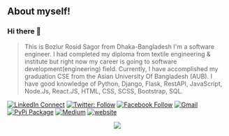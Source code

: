 ## About myself!
### Hi there 👋
> This is Bozlur Rosid Sagor from Dhaka-Bangladesh I'm a software engineer. I had completed my diploma from textile engineering & institute but right now my career is going to software development(engineering) field. Currently, I have accomplished my graduation CSE from the Asian University Of Bangladesh (AUB). I have good knowledge of Python, Django, Flask, RestAPI, JavaScript, Node.Js, React.JS, HTML, CSS, SCSS, Bootstrap, SQL.

[![LinkedIn Connect](https://img.shields.io/badge/%20-Connect-black?color=14171A&labelColor=212121&logo=linkedin&logoColor=ffffff)](https://www.linkedin.com/in/mbrsagor/)
[![Twitter: Follow](https://img.shields.io/twitter/follow/mbrsagor?style=social)](https://twitter.com/mbrsagor)
[![Facebook Follow](https://img.shields.io/badge/%20-Connect-black?color=14171A&labelColor=1976d2&logo=facebook&logoColor=ffffff)](https://www.facebook.com/mbrsagor/)
[![Gmail](https://img.shields.io/badge/%20-Send%20Mail-black?color=14171A&labelColor=ef5350&logo=gmail&logoColor=ffffff)](mailto:brshagor.cse@gmail.com?subject=From%20GitHub&body=Hi,%20there.%20Found%20you%20from%20GitHub.)
[![PyPi Package](https://badgen.net/pypi/v/pip/)](https://pypi.org/user/mbrsagor)
[![Medium](https://img.shields.io/badge/-Medium-03a57a?style=flat-square&labelColor=000000&logo=Medium&link=https://medium.com/@mbrsagor)](https://medium.com/@mbrsagor)
[![website](https://img.shields.io/badge/MyBlog-2648ff?style=flat-square&logo=google-chrome)](http://mbrsagorbd.wordpress.com)


<p align="center">
<img src = "https://activity-graph.herokuapp.com/graph?username=mbrsagor&theme=redical"  />
</p>


<!--
[![ReadMe Card](https://github-readme-stats.vercel.app/api/pin/?username=mbrsagor&repo=pizza-shop-for-innoscripta)](https://github.com/mbrsagor/pizza-shop-for-innoscripta)
[![ReadMe Card](https://github-readme-stats.vercel.app/api/pin/?username=mbrsagor&repo=local-devops-pipeline-vagrant)](https://github.com/mbrsagor/local-devops-pipeline-vagrant)

[![ReadMe Card](https://github-readme-stats.vercel.app/api/pin/?username=mbrsagor&repo=single-node-k8s-workspace-vagrant)](https://github.com/mbrsagor/single-node-k8s-workspace-vagrant)

[![ReadMe Card](https://github-readme-stats.vercel.app/api/pin/?username=mbrsagor&repo=single-node-k8s-workspace-vagrant)](https://github.com/mbrsagor/single-node-k8s-workspace-vagrant)
-->
<!--
<p align = "center">
<img src="https://github-readme-stats.vercel.app/api?username=mbrsagor&count_private=true&include_all_commits=true&show_icons=true&theme=gotham&line_height=27&hide_border=true">

<img src="https://github-readme-stats.vercel.app/api/top-langs/?username=mbrsagor&show_icons=true&hide=html,css&theme=gotham&line_height=27&hide_border=true">

</p>
-->
